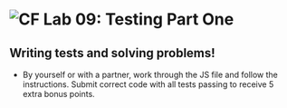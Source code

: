 ![CF](https://i.imgur.com/7v5ASc8.png)  Lab 09: Testing Part One
=======
## Writing tests and solving problems!
- By yourself or with a partner, work through the JS file and follow the instructions.
  Submit correct code with all tests passing to receive 5 extra bonus points.

